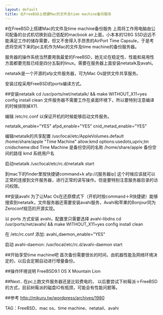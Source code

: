```yaml
---
layout: default
title: 在FreeBSD上搭建Mac的文件及time machine备份服务
---
```


#在FreeBSD上搭建Mac的文件及time machine备份服务
上周将工作用电脑由公司配备的台式机切换到自己低配的macbook air上面，小本本的128G SSD远远不能满足工作的储存需要，但又不舍得入手昂贵的AirPort Time Capsule，于是考虑将空闲下来的pc主机作为Mac的文件及time machine的备份服务器。

服务器的操作系统当然要用我最爱的FreeBSD，她无论在稳定性、性能和易用性方面都要完胜已经是四分五裂的linux。需要在服务器上面安装netatalk及avahi。


netatalk是一个开源的afp文件服务器，可为Mac Os提供文件共享服务。

安装过程采用FreeBSD的ports编译方式。

##安装netatalk
cd /usr/ports/net/netatalk/ && make WITHOUT_X11=yes config install clean
文件服务器不需要工作在桌面环境下，所以要特别注意编译的时候排除掉X11.

编辑 /etc/rc.conf 以保证开机的时候能够启动文件服务。

netatalk_enable="YES"
afpd_enable="YES"
cnid_metad_enable="YES"

编辑netatalk的共享配置 /usr/local/etc/AppleVolumes.default
/home/share/apple "Time Machine" allow:kmd options:usedots,upriv,tm cnidscheme:dbd
Time Machine 是备份空间的名称
/home/share/apple 备份空间的路径
kmd 系统用户名

启动netatalk
/usr/local/etc/rc.d/netatalk start


到mac下的finder里按快捷键command+k 
afp://[服务器ip]
这个时候应该就可以正常的连接到文件服务器，进行正常的读写操作。但是要特别注意服务器目录的访问权限。



##安装avahi
为了让Mac Os在还原模式下（开机时按command＋R快捷键）能够搜索到netatalk，文件服务器还需要安装avahi服务，Avahi和苹果的Bonjour同为Zeroconf规范的开源实现。

以 ports 方式安装 avahi，配置里只需要选择 avahi-libdns
cd /usr/ports/net/avahi/ && make WITHOUT_X11=yes config install clean

在 /etc/rc.conf 添加:
avahi_daemon_enable="YES"


启动 avahi-daemon:
/usr/local/etc/rc.d/avahi-daemon start

##开始享受time machine吧
首次备份需要很长的时间，由机器性能及网络环境决定的，以后会定期自动进行增量备份。

##操作环境说明
FreeBSD9.1 
OS X Mountain Lion

##Next..
在pc上跑文件服务器还是比较费电的， 以后要尝试下树莓派＋FreeBSD的方式，目前树莓派的磁盘IO有瓶颈，可能会有性能问题等。

##参考
http://mikuru.tw/wordpress/archives/1980

TAG：FreeBSD、mac os、time machine、netatail、avahi

